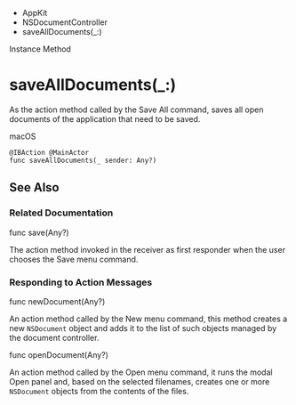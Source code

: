 

- AppKit
- NSDocumentController
-  saveAllDocuments(\_:) 

Instance Method

# saveAllDocuments(\_:)

As the action method called by the Save All command, saves all open documents of the application that need to be saved.

macOS

``` source
@IBAction @MainActor
func saveAllDocuments(_ sender: Any?)
```

## See Also

### Related Documentation

func save(Any?)

The action method invoked in the receiver as first responder when the user chooses the Save menu command.

### Responding to Action Messages

func newDocument(Any?)

An action method called by the New menu command, this method creates a new `NSDocument` object and adds it to the list of such objects managed by the document controller.

func openDocument(Any?)

An action method called by the Open menu command, it runs the modal Open panel and, based on the selected filenames, creates one or more `NSDocument` objects from the contents of the files.


